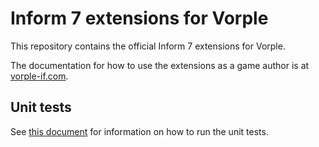 # Inform 7 extensions for Vorple

This repository contains the official Inform 7 extensions for Vorple.

The documentation for how to use the extensions as a game author is at [vorple-if.com](https://vorple-if.com).


## Unit tests

See [this document](tests/README.md) for information on how to run the unit tests.